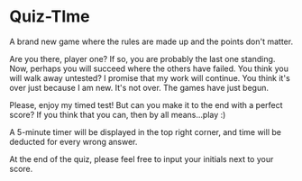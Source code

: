 # Quiz-TIme

A brand new game where the rules are made up and the points don't matter.

Are you there, player one? If so, you are probably the last one standing. Now, perhaps you will succeed where the others have failed. You think you will walk away untested? I promise that my work will continue. You think it's over just because I am new. It's not over. The games have just begun.

Please, enjoy my timed test! But can you make it to the end with a perfect score? If you think that you can, then by all means...play :)

A 5-minute timer will be displayed in the top right corner, and time will be deducted for every wrong answer.

At the end of the quiz, please feel free to input your initials next to your score.
